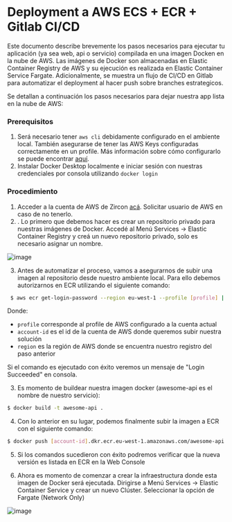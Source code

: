 # Deployment a AWS ECS + ECR + Gitlab CI/CD

Este documento describe brevemente los pasos necesarios para ejecutar tu aplicación (ya sea web, api o servicio) compilada en una imagen Docken en la nube de AWS. 
Las imágenes de Docker son almacenadas en Elastic Container Registry de AWS y su ejecución es realizada en Elastic Container Service Fargate. Adicionalmente,
se muestra un flujo de CI/CD en Gitlab para automatizar el deployment al hacer push sobre branches estrategicos.

Se detallan a continuación los pasos necesarios para dejar nuestra app lista en la nube de AWS:

### Prerequisitos

1. Será necesario tener `aws cli` debidamente configurado en el ambiente local. También asegurarse de tener las AWS Keys configuradas correctamente en un profile. Más información sobre cómo configurarlo se puede encontrar [aquí](https://docs.aws.amazon.com/cli/latest/userguide/cli-configure-quickstart.html).
2. Instalar Docker Desktop localmente e iniciar sesión con nuestras credenciales por consola utilizando `docker login`

### Procedimiento

1. Acceder a la cuenta de AWS de Zircon [acá](https://670171959034.signin.aws.amazon.com/console). Solicitar usuario de AWS en caso de no tenerlo.
2. . Lo primero que debemos hacer es crear un repositorio privado para nuestras imágenes de Docker. Accedé al Menú Services -> Elastic Container Registry y creá un nuevo repositorio privado, solo es necesario asignar un nombre.

![image](https://user-images.githubusercontent.com/4985062/170286299-577829a1-aab8-4306-a773-c2dc318c147c.png)

3. Antes de automatizar el proceso, vamos a asegurarnos de subir una imagen al repositorio desde nuestro ambiente local. Para ello debemos autorizarnos en ECR utilizando el siguiente comando:

```bash
 $ aws ecr get-login-password --region eu-west-1 --profile [profile] | docker login --username AWS --password-stdin [accountid].dkr.ecr.[region].amazonaws.com
```

Donde:
- `profile` corresponde al profile de AWS configurado a la cuenta actual
- `account-id` es el id de la cuenta de AWS donde queremos subir nuestra solución
- `region` es la región de AWS donde se encuentra nuestro registro del paso anterior

Si el comando es ejecutado con éxito veremos un mensaje de "Login Succeeded" en consola.

3. Es momento de buildear nuestra imagen docker (awesome-api es el nombre de nuestro servicio):

```bash
$ docker build -t awesome-api .
```

4. Con lo anterior en su lugar, podemos finalmente subir la imagen a ECR con el siguiente comando:

```bash
$ docker push [account-id].dkr.ecr.eu-west-1.amazonaws.com/awesome-api:lates
```
5. Si los comandos sucedieron con éxito podremos verificar que la nueva versión es listada en ECR en la Web Console

6. Ahora es momento de comenzar a crear la infraestructura donde esta imagen de Docker será ejecutada. Dirigirse a Menú Services -> Elastic Container Service y crear un nuevo Clúster. Seleccionar la opción de Fargate (Network Only)

![image](https://user-images.githubusercontent.com/4985062/170290064-ea1214c6-4438-48bd-ad21-5dc7265ae037.png)




